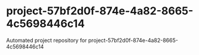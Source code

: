 # project-57bf2d0f-874e-4a82-8665-4c5698446c14
Automated project repository for project-57bf2d0f-874e-4a82-8665-4c5698446c14
